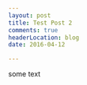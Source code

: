 ```yaml
---
layout: post
title: Test Post 2
comments: true
headerLocation: blog
date: 2016-04-12

---
```






some text
